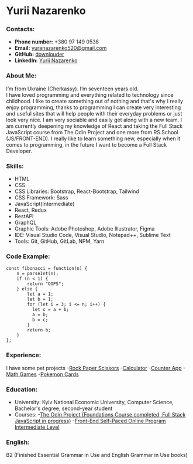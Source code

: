 # Yurii Nazarenko

### Contacts:
- __Phone number:__ +380 97 149 0538
- __Email:__ yuranazarenko520@gmail.com
- __GitHub:__ [downlouder](https://github.com/downlouder)
- __LinkedIn:__ [Yurii Nazarenko](https://www.linkedin.com/in/yura-nazarenko/)
  
### About Me:
I’m from Ukraine (Cherkassy). I’m seventeen years old.\
I have loved programming and everything related to technology since childhood. I like to create something out of nothing and that's why I really enjoy programming, thanks to programming I can create very interesting and useful sites that will help people with their everyday problems or just look very nice. I am very sociable and easily get along with a new team. I am currently deepening my knowledge of React and taking the Full Stack JavaScript course from The Odin Project and one more from RS.School (JS/FRONT-END). I really like to learn something new, especially when it comes to programming, in the future I want to become a Full Stack Developer. 

### Skills:
- HTML
- CSS
- CSS Libraries: Bootstrap, React-Bootstrap, Tailwind
- CSS Framework: Sass
- JavaScript(Intermediate)
- React, Redux
- RestAPI
- GraphQL
- Graphic Tools: Adobe Photoshop, Adobe Illustrator, Figma
- IDE: Visual Studio Code, Visual Studio, Notepad++, Sublime Text
- Tools: Git, GitHub, GitLab, NPM, Yarn
  
### Code Example:
```
const fibonacci = function(n) {
    n = parseInt(n);
    if (n < 1) {
        return "OOPS";
    } else {
        let a = 1;
        let b = 1;
        for (let i = 3; i <= n; i++) {
          let c = a + b;
          a = b;
          b = c;
        }
        return b;    
    }
};
```

### Experience: 
I have some pet projects
-[Rock Paper Scissors](https://github.com/downlouder/rock-paper-scissors)
-[Calculator](https://github.com/downlouder/calculator-odin-v1)
-[Counter App](https://github.com/downlouder/counter-app)
-[Math Games](https://github.com/downlouder/math-games)
-[Pokemon Cards](https://github.com/downlouder/pokemon-site)

### Education: 
- University: Kyiv National Economic University, Computer Science, Bachelor's degree, second-year student
- Courses:
  -[The Odin Project (Foundations Course completed, Full Stack JavaScript in progress)](https://www.theodinproject.com/paths)
  -[Front-End Self-Paced Online Program Intermediate Level](https://learn.epam.com/)

### English: 
B2 (Finished Essential Grammar in Use and English Grammar in Use books)

